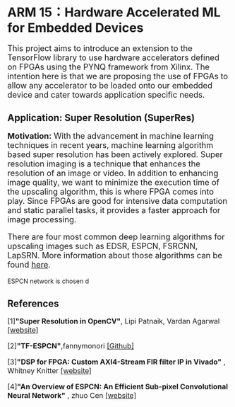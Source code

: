 # ARM 15：Hardware Accelerated ML for Embedded Devices

<font size = 4>
  
This project aims to introduce an extension to the TensorFlow library to use hardware accelerators defined on FPGAs using the PYNQ framework from Xilinx. The intention here is that we are proposing the use of FPGAs to allow any accelerator to be loaded onto our embedded device and cater towards application specific needs.

</font>

## Application: Super Resolution (SuperRes)

<font size = 4>
  
**Motivation:** With the advancement in machine learning techniques in recent years, machine learning algorithm based super resolution has been actively explored. Super resolution imaging is a technique that enhances the resolution of an image or video. In addition to enhancing image quality, we want to minimize the execution time of the upscaling algorithm, this is where FPGA comes into play. Since FPGAs are good for intensive data computation and static parallel tasks, it provides a faster approach for image processing.
  
</font>

<font size = 4>

There are four most common deep learning algorithms for upscaling images such as EDSR, ESPCN, FSRCNN, LapSRN.
More information about those algorithms can be found [here](https://learnopencv.com/super-resolution-in-opencv/).
  
</font>

ESPCN network is chosen d


## References
<font size = 3>
  
[1]**"Super Resolution in OpenCV"**, Lipi Patnaik, Vardan Agarwal [[website]](https://learnopencv.com/super-resolution-in-opencv/)

[2]**"TF-ESPCN"**,fannymonori [[Github]](https://github.com/fannymonori/TF-ESPCN)

[3]**"DSP for FPGA: Custom AXI4-Stream FIR filter IP in Vivado"** , Whitney Knitter [[website]](https://www.hackster.io/whitney-knitter/dsp-for-fpga-custom-axi4-stream-fir-filter-ip-in-vivado-0d4a39)
  
[4]**"An Overview of ESPCN: An Efficient Sub-pixel Convolutional Neural Network"** , zhuo Cen [[website]](https://medium.com/@zhuocen93/an-overview-of-espcn-an-efficient-sub-pixel-convolutional-neural-network-b76d0a6c875e#:~:text=ESPCN%20can%20be%20seen%20as,the%20last%20pixel%20shuffle%20stage.)
  
  
</font>
